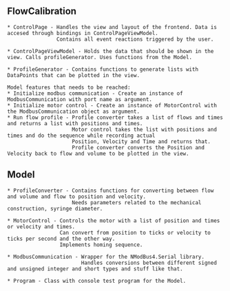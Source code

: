 
## FlowCalibration
	* ControlPage - Handles the view and layout of the frontend. Data is accesed through bindings in ControlPageViewModel. 
					Contains all event reactions triggered by the user.

	* ControlPageViewModel - Holds the data that should be shown in the view. Calls profileGenerator. Uses functions from the Model. 

	* ProfileGenerator - Contains functions to generate lists with DataPoints that can be plotted in the view.

	Model features that needs to be reached:
	* Initialize modbus communication - Create an instance of ModbusCommunication with port name as argument. 
	* Initialize motor control - Create an instance of MotorControl with the ModbusCommunication object as argument.
	* Run flow profile - Profile converter takes a list of flows and times and returns a list with positions and times. 
						 Motor control takes the list with positions and times and do the sequence while recording actual
						 Position, Velocity and Time and returns that.
						 Profile converter converts the Position and Velocity back to flow and volume to be plotted in the view.

## Model
	
	* ProfileConverter - Contains functions for converting between flow and volume and flow to position and velocity.
						 Needs parameters related to the mechanical construction, syringe diameter.

	* MotorControl - Controls the motor with a list of position and times or velocity and times. 
				     Can convert from position to ticks or velocity to ticks per second and the other way.
					 Implements homing sequence.

	* ModbusCommunication - Wrapper for the NModBus4.Serial library.
							Handles conversions between different signed and unsigned integer and short types and stuff like that.

	* Program - Class with console test program for the Model.